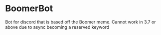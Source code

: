 # BoomerBot
Bot for discord that is based off the Boomer meme.
Cannot work in 3.7 or above due to async becoming a reserved keyword
